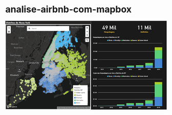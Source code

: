 # analise-airbnb-com-mapbox

![](https://github.com/anacarolinatvres/analise-airbnb-com-mapbox/blob/master/image/airbnb.png)
